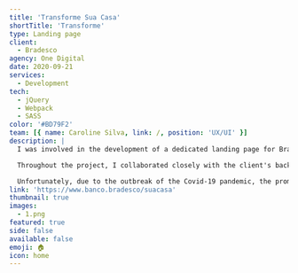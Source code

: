 ```yaml
---
title: 'Transforme Sua Casa'
shortTitle: 'Transforme'
type: Landing page
client:
  - Bradesco
agency: One Digital
date: 2020-09-21
services:
  - Development
tech:
  - jQuery
  - Webpack
  - SASS
color: '#BD79F2'
team: [{ name: Caroline Silva, link: /, position: 'UX/UI' }]
description: |
  I was involved in the development of a dedicated landing page for Bradesco which aimed to promote an action-focused campaign associated with the Tokyo 2020 Olympics. The landing page featured integrated sections that seamlessly connected with the client's backend team, enabling users to track the number of coupons generated based on their expenses with Bradesco credit cards. By participating, users had a chance to enter a raffle and potentially win shopping vouchers. I utilized my front-end expertise to create a visually appealing and responsive design that aligned with the client's brand guidelines, ensuring a cohesive user experience.

  Throughout the project, I collaborated closely with the client's backend team to ensure a smooth integration process and effective data tracking. We implemented analytics tools to monitor user engagement and campaign performance.

  Unfortunately, due to the outbreak of the Covid-19 pandemic, the promotion had to be suspended.
link: 'https://www.banco.bradesco/suacasa'
thumbnail: true
images:
  - 1.png
featured: true
side: false
available: false
emoji: 🏠
icon: home
---
```

